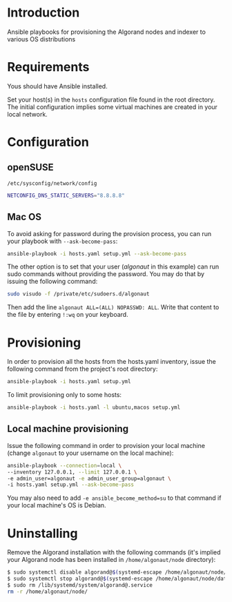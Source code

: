 # Introduction

Ansible playbooks for provisioning the Algorand nodes and indexer to various OS distributions


# Requirements

Yous should have Ansible installed.




Set your host(s) in the `hosts` configuration file found in the root directory. The initial configuration implies some virtual machines are created in your local network.

# Configuration

## openSUSE

`/etc/sysconfig/network/config`
```bash
NETCONFIG_DNS_STATIC_SERVERS="8.8.8.8"
```

## Mac OS

To avoid asking for password during the provision process, you can run your playbook with `--ask-become-pass`:

```bash
ansible-playbook -i hosts.yaml setup.yml --ask-become-pass
```

The other option is to set that your user (*algonaut* in this example) can run sudo commands without providing the password. You may do that by issuing the following command:

```bash
sudo visudo -f /private/etc/sudoers.d/algonaut
```

Then add the line `algonaut ALL=(ALL) NOPASSWD: ALL`. Write that content to the file by entering `!:wq` on your keyboard.


# Provisioning


In order to provision all the hosts from the hosts.yaml inventory, issue the following command from the project's root directory:

```bash
ansible-playbook -i hosts.yaml setup.yml
```

To limit provisioning only to some hosts:

```bash
ansible-playbook -i hosts.yaml -l ubuntu,macos setup.yml
```

## Local machine provisioning

Issue the following command in order to provision your local machine (change `algonaut` to your username on the local machine):

```bash
ansible-playbook --connection=local \
--inventory 127.0.0.1, --limit 127.0.0.1 \
-e admin_user=algonaut -e admin_user_group=algonaut \
-i hosts.yaml setup.yml --ask-become-pass
```

You may also need to add `-e ansible_become_method=su` to that command if your local machine's OS is Debian.


# Uninstalling

Remove the Algorand installation with the following commands
(it's implied your Algorand node has been installed in `/home/algonaut/node` directory):

```bash
$ sudo systemctl disable algorand@$(systemd-escape /home/algonaut/node/data)
$ sudo systemctl stop algorand@$(systemd-escape /home/algonaut/node/data)
$ sudo rm /lib/systemd/system/algorand@.service
rm -r /home/algonaut/node/
```
